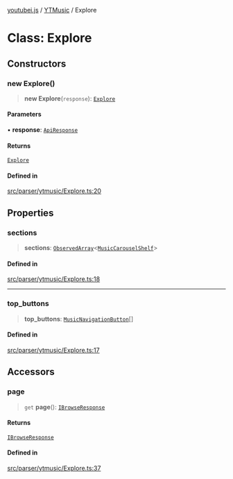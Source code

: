 [youtubei.js](../../../README.md) / [YTMusic](../README.md) / Explore

# Class: Explore

## Constructors

### new Explore()

> **new Explore**(`response`): [`Explore`](Explore.md)

#### Parameters

• **response**: [`ApiResponse`](../../../interfaces/ApiResponse.md)

#### Returns

[`Explore`](Explore.md)

#### Defined in

[src/parser/ytmusic/Explore.ts:20](https://github.com/LuanRT/YouTube.js/blob/fc5571629eca037af7de03f4b903da6add1f300b/src/parser/ytmusic/Explore.ts#L20)

## Properties

### sections

> **sections**: [`ObservedArray`](../../Helpers/type-aliases/ObservedArray.md)\<[`MusicCarouselShelf`](../../YTNodes/classes/MusicCarouselShelf.md)\>

#### Defined in

[src/parser/ytmusic/Explore.ts:18](https://github.com/LuanRT/YouTube.js/blob/fc5571629eca037af7de03f4b903da6add1f300b/src/parser/ytmusic/Explore.ts#L18)

***

### top\_buttons

> **top\_buttons**: [`MusicNavigationButton`](../../YTNodes/classes/MusicNavigationButton.md)[]

#### Defined in

[src/parser/ytmusic/Explore.ts:17](https://github.com/LuanRT/YouTube.js/blob/fc5571629eca037af7de03f4b903da6add1f300b/src/parser/ytmusic/Explore.ts#L17)

## Accessors

### page

> `get` **page**(): [`IBrowseResponse`](../../APIResponseTypes/type-aliases/IBrowseResponse.md)

#### Returns

[`IBrowseResponse`](../../APIResponseTypes/type-aliases/IBrowseResponse.md)

#### Defined in

[src/parser/ytmusic/Explore.ts:37](https://github.com/LuanRT/YouTube.js/blob/fc5571629eca037af7de03f4b903da6add1f300b/src/parser/ytmusic/Explore.ts#L37)
